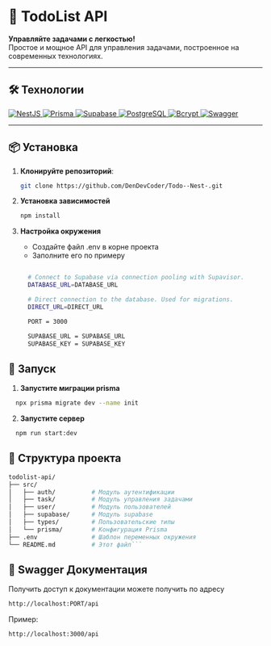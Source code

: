 # 🚀 TodoList API

**Управляйте задачами с легкостью!**  
Простое и мощное API для управления задачами, построенное на современных технологиях.

---

## 🛠 Технологии

<div align="left">
  <a href="https://docs.nestjs.com/">
    <img src="https://img.shields.io/badge/NestJS-E0234E?style=for-the-badge&logo=nestjs&logoColor=white" alt="NestJS">
  </a>
  <a href="https://www.prisma.io/docs/orm">
    <img src="https://img.shields.io/badge/Prisma-2D3748?style=for-the-badge&logo=prisma&logoColor=white" alt="Prisma">
  </a>
  <a href="https://supabase.com/">
    <img src="https://img.shields.io/badge/Supabase-3FCF8E?style=for-the-badge&logo=supabase&logoColor=white" alt="Supabase">
  </a>
  <a href="https://www.postgresql.org/">
    <img src="https://img.shields.io/badge/PostgreSQL-4169E1?style=for-the-badge&logo=postgresql&logoColor=white" alt="PostgreSQL">
  </a>
  <a href="https://www.npmjs.com/package/bcrypt">
    <img src="https://img.shields.io/badge/Bcrypt-000000?style=for-the-badge&logo=bcrypt&logoColor=white" alt="Bcrypt">
  </a>
  <a href="https://swagger.io/">
    <img src="https://img.shields.io/badge/Swagger-85EA2D?style=for-the-badge&logo=swagger&logoColor=white" alt="Swagger">
  </a>
</div>

---

## 📦 Установка

1. **Клонируйте репозиторий**:

   ```bash
   git clone https://github.com/DenDevCoder/Todo--Nest-.git
   ```

2. **Установка зависимостей**

   ```bash
   npm install
   ```

3. **Настройка окружения**

   - Создайте файл .env в корне проекта
   - Заполните его по примеру

   ```bash

     # Connect to Supabase via connection pooling with Supavisor.
     DATABASE_URL=DATABASE_URL

     # Direct connection to the database. Used for migrations.
     DIRECT_URL=DIRECT_URL

     PORT = 3000

     SUPABASE_URL = SUPABASE_URL
     SUPABASE_KEY = SUPABASE_KEY
   ```

## 🚦 Запуск

1. **Запустите миграции prisma**

```bash
  npx prisma migrate dev --name init
```

2. **Запустите сервер**

```bash
  npm run start:dev
```

## 📂 Структура проекта

````bash
todolist-api/
├── src/
│   ├── auth/          # Модуль аутентификации
│   ├── task/          # Модуль управления задачами
│   ├── user/          # Модуль пользователей
│   ├── supabase/      # Модуль supabase
│   ├── types/         # Пользовательские типы
│   └── prisma/        # Конфигурация Prisma
├── .env               # Шаблон переменных окружения
└── README.md          # Этот файл```
````

## 📖 Swagger Документация

Получить доступ к документации можете получить по адресу

```bash
http://localhost:PORT/api
```

Пример:

```bash
http://localhost:3000/api
```
